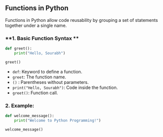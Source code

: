 ## **Functions in Python**
Functions in Python allow code reusability by grouping a set of statements together under a single name.

### **1. Basic Function Syntax **
```python
def greet():
    print("Hello, Sourabh")

greet()
```

- `def`: Keyword to define a function.
- `greet`: The function name.
- `()` : Parentheses without parameters.
- `print("Hello, Sourabh")`: Code inside the function.
- `greet()`: Function call.

### **2. Example:**
```python
def welcome_message():
    print("Welcome to Python Programming!")

welcome_message()
